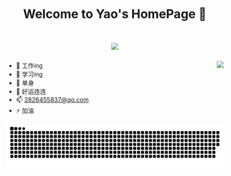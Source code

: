 <h1 align="center"> Welcome to Yao's HomePage 👋 </h1>

<h1 align="center">
  <a href="https://sunguoqi.com/">
    <img src="https://readme-typing-svg.herokuapp.com/?lines=console.log(%22Hello%2C%20World!%22);&center=true&size=27">
  </a>
</h1>

 <img  align="right" src="https://github-readme-stats.vercel.app/api?username=yljcode1&hide_title=true&hide_border=true&show_icons=trueline_height=21&text_color=000&icon_color=000&bg_color=0,ea6161,ffc64d,fffc4d,52fa5a&theme=graywhite" />

- 🔭 工作ing
- 🌱 学习ing   
- 👯 单身
- 🤔 好运连连
- 📫 2826455837@qq.com
- ⚡ 加油
    

</div>


<div align="center">
     <img src="https://raw.githubusercontent.com/yljcode1/yljcode1/master/assets/github-contribution-grid-snake.svg" />
</div>

<!--
**yljcode1/yljcode1** is a ✨ _special_ ✨ repository because its `README.md` (this file) appears on your GitHub profile.

Here are some ideas to get you started:

- 🔭 I’m currently working on ...
- 🌱 I’m currently learning ...
- 👯 I’m looking to collaborate on ...
- 🤔 I’m looking for help with ...
- 💬 Ask me about ...
- 📫 How to reach me: ...
- 😄 Pronouns: ...
- ⚡ Fun fact: ...
-->
